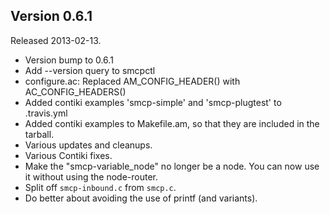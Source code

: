 
## Version 0.6.1 ##

Released 2013-02-13.

 * Version bump to 0.6.1
 * Add --version query to smcpctl
 * configure.ac: Replaced AM_CONFIG_HEADER() with AC_CONFIG_HEADERS()
 * Added contiki examples 'smcp-simple' and 'smcp-plugtest' to .travis.yml
 * Added contiki examples to Makefile.am, so that they are included in
   the tarball.
 * Various updates and cleanups.
 * Various Contiki fixes.
 * Make the "smcp-variable_node" no longer be a node. You can now use it
   without using the node-router.
 * Split off `smcp-inbound.c` from `smcp.c`.
 * Do better about avoiding the use of printf (and variants).


